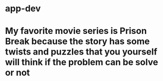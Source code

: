 # app-dev

<h1> My favorite movie series is Prison Break because the story has some twists and puzzles that you yourself will think if the problem can be solve or not </h1>
